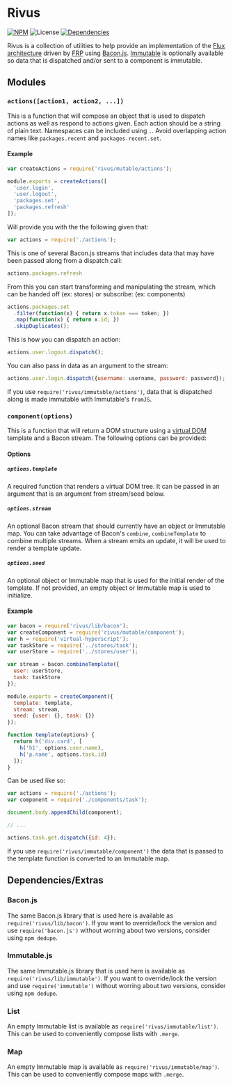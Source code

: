 # Rivus
[![NPM](http://img.shields.io/npm/v/rivus.svg?style=flat-square)](https://www.npmjs.org/package/rivus)
![License](http://img.shields.io/npm/l/rivus.svg?style=flat-square)
[![Dependencies](http://img.shields.io/david/rivus/rivus.svg?style=flat-square)](https://david-dm.org/rivus/rivus)

Rivus is a collection of utilities to help provide an implementation of the
[Flux architecture](http://facebook.github.io/flux/docs/overview.html) driven
by [FRP](http://en.wikipedia.org/wiki/Functional_reactive_programming) using
[Bacon.js](http://baconjs.github.io/).
[Immutable](http://facebook.github.io/immutable-js/) is optionally available so
data that is dispatched and/or sent to a component is immutable.

## Modules

### `actions([action1, action2, ...])`
This is a function that will compose an object that is used to dispatch actions
as well as respond to actions given. Each action should be a string of plain
text. Namespaces can be included using `.`. Avoid overlapping action names like
`packages.recent` and `packages.recent.set`.

#### Example

```js
var createActions = require('rivus/mutable/actions');

module.exports = createActions([
  'user.login',
  'user.logout',
  'packages.set',
  'packages.refresh'
]);
```

Will provide you with the the following given that:

```js
var actions = require('./actions');
```

This is one of several Bacon.js streams that includes data that may have been
passed along from a dispatch call:

```js
actions.packages.refresh
```

From this you can start transforming and manipulating the stream, which can be
handed off (ex: stores) or subscribe: (ex: components)

```js
actions.packages.set
  .filter(function(x) { return x.token === token; })
  .map(function(x) { return x.id; })
  .skipDuplicates();
```

This is how you can dispatch an action:

```js
actions.user.logout.dispatch();
```

You can also pass in data as an argument to the stream:

```js
actions.user.login.dispatch({username: username, password: password});
```

If you use `require('rivus/immutable/actions')`, data that is dispatched along
is made immutable with Immutable's `fromJS`.


### `component(options)`
This is a function that will return a DOM structure using a
[virtual DOM](https://github.com/Raynos/virtual-hyperscript) template and a
Bacon stream. The following options can be provided:

#### Options

##### `options.template`
A required function that renders a virtual DOM tree. It can be passed in an
argument that is an argument from stream/seed below.

##### `options.stream`
An optional Bacon stream that should currently have an object or Immutable map.
You can take advantage of Bacon's `combine`, `combineTemplate` to combine
multiple streams. When a stream emits an update, it will be used to render a
template update.

##### `options.seed`
An optional object or Immutable map that is used for the initial render of the
template. If not provided, an empty object or Immutable map is used to
initialize.

#### Example

```js
var bacon = require('rivus/lib/bacon');
var createComponent = require('rivus/mutable/component');
var h = require('virtual-hyperscript');
var taskStore = require('../stores/task');
var userStore = require('../stores/user');

var stream = bacon.combineTemplate({
  user: userStore,
  task: taskStore
});

module.exports = createComponent({
  template: template,
  stream: stream,
  seed: {user: {}, task: {}}
});

function template(options) {
  return h('div.card', [
    h('h1', options.user.name),
    h('p.name', options.task.id)
  ]);
}
```

Can be used like so:

```js
var actions = require('./actions');
var component = require('./components/task');

document.body.appendChild(component);

// ...

actions.task.get.dispatch({id: 4});
```

If you use `require('rivus/immutable/component')` the data that is passed to
the template function is converted to an Immutable map.

## Dependencies/Extras

### Bacon.js
The same Bacon.js library that is used here is available as
`require('rivus/lib/bacon')`. If you want to override/lock the version and use
`require('bacon.js')` without worring about two versions, consider using
`npm dedupe`.

### Immutable.js
The same Immutable.js library that is used here is available as
`require('rivus/lib/immutable')`. If you want to override/lock the version and
use `require('immutable')` without worring about two versions, consider using
`npm dedupe`.

### List
An empty Immutable list is available as `require('rivus/immutable/list')`. This
can be used to conveniently compose lists with `.merge`.

### Map
An empty Immutable map is available as `require('rivus/immutable/map')`. This
can be used to conveniently compose maps with `.merge`.
